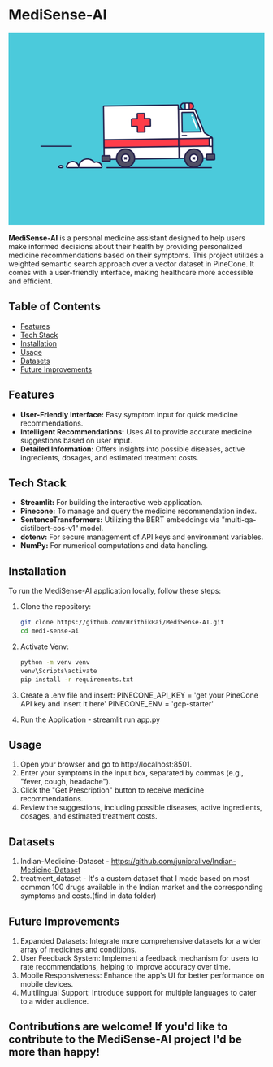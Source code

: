 # MediSense-AI

![MediSense-AI](misc/ambulance.gif)

**MediSense-AI** is a personal medicine assistant designed to help users make informed decisions about their health by providing personalized medicine recommendations based on their symptoms. This project utilizes a weighted semantic search approach over a vector dataset in PineCone. It comes with a user-friendly interface, making healthcare more accessible and efficient.

## Table of Contents

- [Features](#features)
- [Tech Stack](#tech-stack)
- [Installation](#installation)
- [Usage](#usage)
- [Datasets](#datasets)
- [Future Improvements](#future-improvements)

## Features

- **User-Friendly Interface:** Easy symptom input for quick medicine recommendations.
- **Intelligent Recommendations:** Uses AI to provide accurate medicine suggestions based on user input.
- **Detailed Information:** Offers insights into possible diseases, active ingredients, dosages, and estimated treatment costs.

## Tech Stack

- **Streamlit:** For building the interactive web application.
- **Pinecone:** To manage and query the medicine recommendation index.
- **SentenceTransformers:** Utilizing the BERT embeddings via "multi-qa-distilbert-cos-v1" model.
- **dotenv:** For secure management of API keys and environment variables.
- **NumPy:** For numerical computations and data handling.

## Installation

To run the MediSense-AI application locally, follow these steps:

1. Clone the repository:
   ```bash
   git clone https://github.com/HrithikRai/MediSense-AI.git
   cd medi-sense-ai
   
2. Activate Venv:
   ```bash
   python -m venv venv
   venv\Scripts\activate
   pip install -r requirements.txt

3. Create a .env file and insert:
   PINECONE_API_KEY = 'get your PineCone API key and insert it here'
   PINECONE_ENV = 'gcp-starter'

4. Run the Application - streamlit run app.py

## Usage
1. Open your browser and go to http://localhost:8501.
2. Enter your symptoms in the input box, separated by commas (e.g., "fever, cough, headache").
3. Click the "Get Prescription" button to receive medicine recommendations.
4. Review the suggestions, including possible diseases, active ingredients, dosages, and estimated treatment costs.
   
## Datasets
1. Indian-Medicine-Dataset - https://github.com/junioralive/Indian-Medicine-Dataset
2. treatment_dataset - It's a custom dataset that I made based on most common 100 drugs available in the Indian market and the corresponding symptoms and costs.(find in data folder)
   
## Future Improvements
1. Expanded Datasets: Integrate more comprehensive datasets for a wider array of medicines and conditions.
2. User Feedback System: Implement a feedback mechanism for users to rate recommendations, helping to improve accuracy over time.
3. Mobile Responsiveness: Enhance the app's UI for better performance on mobile devices.
4. Multilingual Support: Introduce support for multiple languages to cater to a wider audience.

## Contributions are welcome! If you'd like to contribute to the MediSense-AI project I'd be more than happy!
